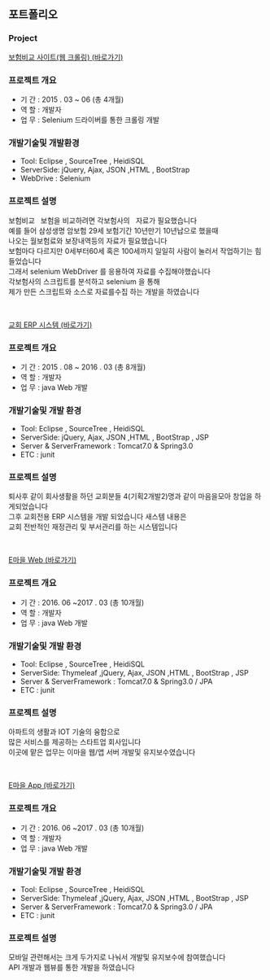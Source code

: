##  포트폴리오

### Project


[보험비교 사이트(웹 크롤링) (바로가기)](https://github.com/sms8884/SeleniumWebCrawling)


### 프로젝트 개요 
* 기 간 : 2015 . 03 ~ 06  (총 4개월)
* 역 할 : 개발자
* 업 무 : Selenium 드라이버를 통한 크롤링 개발


### 개발기술및 개발환경
* Tool: Eclipse , SourceTree , HeidiSQL
* ServerSide: jQuery, Ajax, JSON ,HTML , BootStrap
* WebDrive : Selenium

### 프로젝트 설명 <br>
 보험비교   보험을 비교하려면 각보험사의   자료가 필요했습니다 <br>
 예를 들어 삼성생명 암보험 29세 보험기간 10년만기 10년납으로 했을때 <br>
 나오는 월보험료와 보장내역등의 자료가 필요했습니다 <br>
 보험마다 다르지만 0세부터60세 혹은 100세까지 일일히 사람이 눌러서 작업하기는 힘들었습니다 <br>
 그래서 selenium  WebDriver  를 응용하여 자료를 수집해야했습니다<br>
 각보험사의 스크립트를 분석하고 selenium 을 통해 <br>
 제가 만든 스크립트와 소스로 자료를수집 하는 개발을 하였습니다 


<br>


[교회 ERP 시스템 (바로가기)](https://github.com/sms8884/oe-mokjang)

### 프로젝트 개요
* 기 간 : 2015 . 08 ~ 2016 .  03 (총 8개월)
* 역 할 : 개발자
* 업 무 : java Web 개발


### 개발기술및 개발 환경
* Tool: Eclipse , SourceTree , HeidiSQL
* ServerSide: jQuery, Ajax, JSON ,HTML , BootStrap , JSP
* Server & ServerFramework : Tomcat7.0 & Spring3.0 
* ETC : junit 

### 프로젝트 설명 <br>

 퇴사후 같이 회사생활을 하던 교회분들 4(기획2개발2)명과 같이 마음을모아 창업을 하게되었습니다 <br>
 그후 교회전용 ERP 시스템을 개발 되었습니다  새스템 내용은 <br>
 교회 전반적인 재정관리 및 부서관리를 하는 시스템입니다 <br>

<br>




[E마을 Web (바로가기)](https://github.com/sms8884/EmaulWeb)
### 프로젝트 개요
* 기 간 : 2016. 06 ~2017 . 03 (총 10개월)
* 역 할 : 개발자
* 업 무 : java Web 개발


### 개발기술및 개발 환경
* Tool: Eclipse , SourceTree , HeidiSQL
* ServerSide: Thymeleaf ,jQuery, Ajax, JSON ,HTML , BootStrap , JSP
* Server & ServerFramework : Tomcat7.0 & Spring3.0  / JPA
* ETC : junit 


### 프로젝트 설명 <br>

아파트의 생활과 IOT 기술의 융합으로 <br>
많은 서비스를 제공하는 스타트업 회사입니다 <br>
이곳에 맡은 업무는 이마을 웹/앱 서버 개발및 유지보수였습니다<br>

<br>


[E마을 App (바로가기)](https://github.com/sms8884/EmaulApp)
### 프로젝트 개요
* 기 간 : 2016. 06 ~2017 . 03 (총 10개월)
* 역 할 : 개발자
* 업 무 : java Web 개발


### 개발기술및 개발 환경
* Tool: Eclipse , SourceTree , HeidiSQL
* ServerSide: Thymeleaf ,jQuery, Ajax, JSON ,HTML , BootStrap , JSP
* Server & ServerFramework : Tomcat7.0 & Spring3.0  / JPA
* ETC : junit 


### 프로젝트 설명 <br>

모바일 관련해서는 크게 두가지로 나눠서 개발및 유지보수에 참여했습니다 <br>
API 개발과 웹뷰를 통한 개발을 하였습니다<br>

<br>



